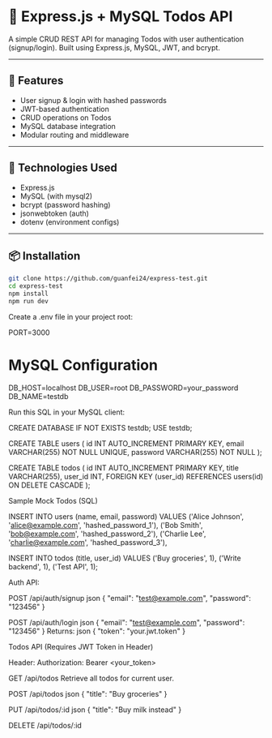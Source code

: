 # 📝 Express.js + MySQL Todos API

A simple CRUD REST API for managing Todos with user authentication (signup/login). Built using Express.js, MySQL, JWT, and bcrypt.

---

## 🚀 Features

- User signup & login with hashed passwords
- JWT-based authentication
- CRUD operations on Todos
- MySQL database integration
- Modular routing and middleware

---

## 🧱 Technologies Used

- Express.js
- MySQL (with mysql2)
- bcrypt (password hashing)
- jsonwebtoken (auth)
- dotenv (environment configs)

---

## 📦 Installation

```bash
git clone https://github.com/guanfei24/express-test.git
cd express-test
npm install
npm run dev
```

Create a .env file in your project root:

PORT=3000

# MySQL Configuration

DB_HOST=localhost
DB_USER=root
DB_PASSWORD=your_password
DB_NAME=testdb

Run this SQL in your MySQL client:

CREATE DATABASE IF NOT EXISTS testdb;
USE testdb;

CREATE TABLE users (
id INT AUTO_INCREMENT PRIMARY KEY,
email VARCHAR(255) NOT NULL UNIQUE,
password VARCHAR(255) NOT NULL
);

CREATE TABLE todos (
id INT AUTO_INCREMENT PRIMARY KEY,
title VARCHAR(255),
user_id INT,
FOREIGN KEY (user_id) REFERENCES users(id) ON DELETE CASCADE
);

Sample Mock Todos (SQL)

INSERT INTO users (name, email, password) VALUES
('Alice Johnson', 'alice@example.com', 'hashed_password_1'),
('Bob Smith', 'bob@example.com', 'hashed_password_2'),
('Charlie Lee', 'charlie@example.com', 'hashed_password_3'),

INSERT INTO todos (title, user_id) VALUES
('Buy groceries', 1),
('Write backend', 1),
('Test API', 1);

Auth API:

POST /api/auth/signup
json
{
"email": "test@example.com",
"password": "123456"
}

POST /api/auth/login
json
{
"email": "test@example.com",
"password": "123456"
}
Returns:
json
{
"token": "your.jwt.token"
}

Todos API (Requires JWT Token in Header)

Header:
Authorization: Bearer <your_token>

GET /api/todos
Retrieve all todos for current user.

POST /api/todos
json
{
"title": "Buy groceries"
}

PUT /api/todos/:id
json
{
"title": "Buy milk instead"
}

DELETE /api/todos/:id
